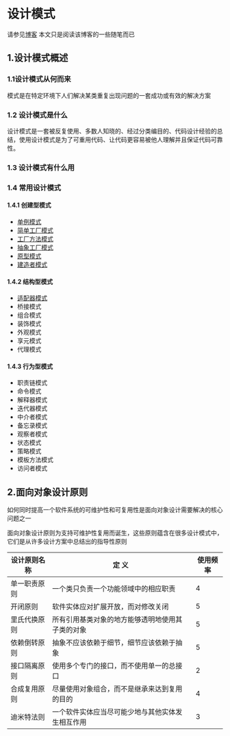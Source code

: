 # 设计模式
请参见[博客](http://blog.csdn.net/lovelion/article/details/17517213)
本文只是阅读该博客的一些随笔而已
## 1.设计模式概述
### 1.1设计模式从何而来
模式是在特定环境下人们解决某类重复出现问题的一套成功或有效的解决方案
### 1.2 设计模式是什么
设计模式是一套被反复使用、多数人知晓的、经过分类编目的、代码设计经验的总结，使用设计模式是为了可重用代码、让代码更容易被他人理解并且保证代码可靠性。
### 1.3 设计模式有什么用
### 1.4 常用设计模式
####  1.4.1 创建型模式
*  [单例模式](./单例模式.md)
*  [简单工厂模式](./简单工厂模式.md)
*  [工厂方法模式](./工厂方法模式.md)
*  [抽象工厂模式](./抽象工厂模式.md)
*  [原型模式](./原型模式.md)
*  [建造者模式](./建造者模式.md)
####  1.4.2 结构型模式
*  [适配器模式](适配器模式.md)
*  桥接模式
*  组合模式
*  装饰模式
*  外观模式
*  享元模式
*  代理模式
#### 1.4.3 行为型模式
*  职责链模式
*  命令模式
*  解释器模式
*  迭代器模式
*  中介者模式
*  备忘录模式
*  观察者模式
*  状态模式
*  策略模式
*  模板方法模式
*  访问者模式

## 2.面向对象设计原则
如何同时提高一个软件系统的可维护性和可复用性是面向对象设计需要解决的核心问题之一

面向对象设计原则为支持可维护性复用而诞生，这些原则蕴含在很多设计模式中，它们是从许多设计方案中总结出的指导性原则

| 设计原则名称 | 定  义 | 使用频率 |
| --- | --- | --- |
| 单一职责原则 | 一个类只负责一个功能领域中的相应职责 | 4 |
| 开闭原则 | 软件实体应对扩展开放，而对修改关闭 | 5 |
| 里氏代换原则 | 所有引用基类对象的地方能够透明地使用其子类的对象 | 5 |
| 依赖倒转原则 |  抽象不应该依赖于细节，细节应该依赖于抽象 | 5 |
| 接口隔离原则 | 使用多个专门的接口，而不使用单一的总接口 | 2 |
| 合成复用原则 | 尽量使用对象组合，而不是继承来达到复用的目的 | 4 |
| 迪米特法则 | 一个软件实体应当尽可能少地与其他实体发生相互作用 | 3 |


